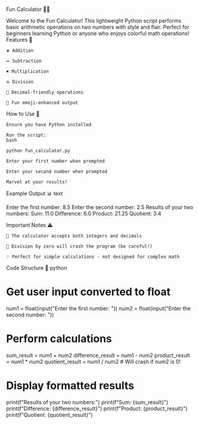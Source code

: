 Fun Calculator 🧮✨

Welcome to the Fun Calculator! This lightweight Python script performs basic arithmetic operations on two numbers with style and flair. Perfect for beginners learning Python or anyone who enjoys colorful math operations!
Features 🌟

    ➕ Addition

    ➖ Subtraction

    ✖️ Multiplication

    ➗ Division

    💫 Decimal-friendly operations

    🎉 Fun emoji-enhanced output

How to Use 🚀

    Ensure you have Python installed

    Run the script:
    bash

    python fun_calculator.py

    Enter your first number when prompted

    Enter your second number when prompted

    Marvel at your results!

Example Output 📊
text

Enter the first number: 8.5
Enter the second number: 2.5
Results of your two numbers:
Sum: 11.0
Difference: 6.0
Product: 21.25
Quotient: 3.4

Important Notes ⚠️

    🔢 The calculator accepts both integers and decimals

    🚫 Division by zero will crash the program (be careful!)

    💡 Perfect for simple calculations - not designed for complex math

Code Structure 🧱
python

# Get user input converted to float
num1 = float(input("Enter the first number: "))
num2 = float(input("Enter the second number: "))

# Perform calculations
sum_result = num1 + num2
difference_result = num1 - num2
product_result = num1 * num2
quotient_result = num1 / num2  # Will crash if num2 is 0!

# Display formatted results
print(f"Results of your two numbers:")
print(f"Sum: {sum_result}")
print(f"Difference: {difference_result}")
print(f"Product: {product_result}")
print(f"Quotient: {quotient_result}")
